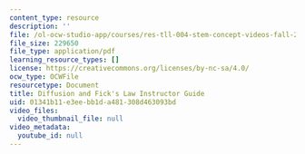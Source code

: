 ```yaml
---
content_type: resource
description: ''
file: /ol-ocw-studio-app/courses/res-tll-004-stem-concept-videos-fall-2013/01341b11e3eebb1da481308d463093bd_MITRES_TLL-004F13_D_F_IG.pdf
file_size: 229650
file_type: application/pdf
learning_resource_types: []
license: https://creativecommons.org/licenses/by-nc-sa/4.0/
ocw_type: OCWFile
resourcetype: Document
title: Diffusion and Fick's Law Instructor Guide
uid: 01341b11-e3ee-bb1d-a481-308d463093bd
video_files:
  video_thumbnail_file: null
video_metadata:
  youtube_id: null
---
```

